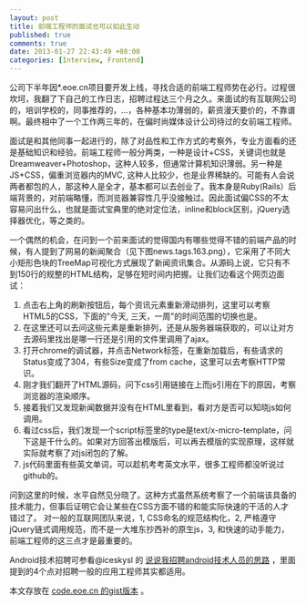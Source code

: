 ```yaml
---
layout: post
title: 前端工程师的面试也可以如此生动
published: true
comments: true
date: 2013-01-27 22:43:49 +08:00
categories: [Interview, Frontend]
---
```


公司下半年因*.eoe.cn项目要开发上线，寻找合适的前端工程师势在必行。过程很坎坷，我翻了下自己的工作日志，招聘过程达三个月之久。来面试的有互联网公司的，培训学校的，同事推荐的，...，各种基本功薄弱的，薪资漫天要价的，不靠谱啊。最终相中了一个工作两三年的，在偏时尚媒体设计公司待过的女前端工程师。

面试是和其他同事一起进行的，除了对品性和工作方式的考察外，专业方面看的还是基础知识和经验。前端工程师一般分两类，一种是设计+CSS，关键词也就是Dreamweaver+Photoshop，这种人较多，但通常计算机知识薄弱。另一种是JS+CSS，偏重浏览器内的MVC, 这种人比较少，也是业界稀缺的。可能有人会说两者都包的人，那这种人是全才，基本都可以去创业了。我本身是Ruby(Rails）后端背景的，对前端略懂，而浏览器兼容性几乎没接触过。因此面试偏CSS的不太容易问出什么，也就是面试宝典里的绝对定位法，inline和block区别，jQuery选择器优化，等之类的。

一个偶然的机会，在问到一个前来面试的觉得国内有哪些觉得不错的前端产品的时候，有人提到了网易的新闻聚合（见下图news.tags.163.png），它采用了不同大小矩形色块的TreeMap可视化方式展现了新闻资讯集合。从源码上说，它只有不到150行的规整的HTML结构，足够在短时间内把握。让我们边看这个网页边面试：
1.   点击右上角的刷新按钮后，每个资讯元素重新滑动排列，这里可以考察HTML5的CSS，下面的"今天, 三天，一周"的时间范围的切换也是。
2.   在这里还可以去问这些元素是重新排列，还是从服务器端获取的，可以让对方去源码里找出是哪一行还是引用的文件里调用了ajax。
3.   打开chrome的调试器，并点击Network标签，在重新加载后，有些请求的Status变成了304，有些Size变成了from cache，这里可以去考察HTTP常识。
4.   刚才我们翻开了HTML源码，问下css引用链接在上而js引用在下的原因，考察浏览器的渲染顺序。
5.   接着我们又发现新闻数据并没有在HTML里看到，看对方是否可以知晓js如何调用。
6.   看过css后，我们发现一个script标签里的type是text/x-micro-template，问下这是干什么的。如果对方回答出模版后，可以再去模版的实现原理，这样就实际就考察了对js闭包的了解。
7.   js代码里面有些英文单词，可以趁机考考英文水平，很多工程师都没听说过github的。

问到这里的时候，水平自然见分晓了。这种方式虽然系统考察了一个前端该具备的技术能力，但事后证明它会让某些在CSS方面不错的和能实际快速的干活的人才错过了。
对一般的互联网团队来说，1, CSS命名的规范结构化，2, 严格遵守jQuery链式调用规范，而不是一大堆东抄西补的原生js，3, 和快速的动手能力，前端工程师的这三点才是最重要的。


Android技术招聘可参看@iceskysl 的 [说说我招聘android技术人员的思路](http://my.eoe.cn/iceskysl/archive/21.html) ，里面提到的4个点对招聘一般的应用工程师其实都适用。


本文存放在 [code.eoe.cn 的gist版本](http://code.eoe.cn/145) 。
